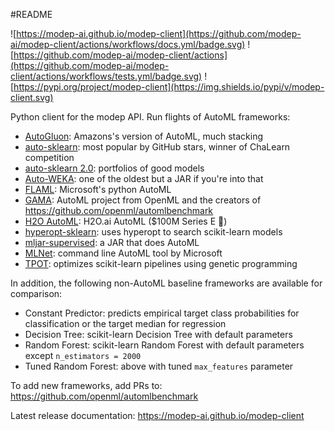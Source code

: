 #README

![https://modep-ai.github.io/modep-client](https://github.com/modep-ai/modep-client/actions/workflows/docs.yml/badge.svg)
![https://github.com/modep-ai/modep-client/actions](https://github.com/modep-ai/modep-client/actions/workflows/tests.yml/badge.svg)
![https://pypi.org/project/modep-client](https://img.shields.io/pypi/v/modep-client.svg)

Python client for the modep API. Run flights of AutoML frameworks:

- [AutoGluon](https://auto.gluon.ai): Amazons's version of AutoML, much stacking
- [auto-sklearn](https://www.automl.org/automl/auto-sklearn/): most popular by GitHub stars, winner of ChaLearn competition
- [auto-sklearn 2.0](https://www.automl.org/auto-sklearn-2-0-the-next-generation/): portfolios of good models
- [Auto-WEKA](https://www.cs.ubc.ca/labs/beta/Projects/autoweka/): one of the oldest but a JAR if you're into that
- [FLAML](https://github.com/microsoft/FLAML): Microsoft's python AutoML
- [GAMA](https://github.com/PGijsbers/gama): AutoML project from OpenML and the creators of https://github.com/openml/automlbenchmark 
- [H2O AutoML](https://docs.h2o.ai/h2o/latest-stable/h2o-docs/automl.html): H2O.ai AutoML ($100M Series E 🚀)
- [hyperopt-sklearn](http://hyperopt.github.io/hyperopt-sklearn/): uses hyperopt to search scikit-learn models
- [mljar-supervised](https://supervised.mljar.com/): a JAR that does AutoML
- [MLNet](https://docs.microsoft.com/en-us/dotnet/machine-learning/reference/ml-net-cli-reference): command line AutoML tool by Microsoft
- [TPOT](https://github.com/EpistasisLab/tpot): optimizes scikit-learn pipelines using genetic programming

In addition, the following non-AutoML baseline frameworks are available for comparison:

- Constant Predictor: predicts empirical target class probabilities for classification or the target median for regression
- Decision Tree: scikit-learn Decision Tree with default parameters
- Random Forest: scikit-learn Random Forest with default parameters except `n_estimators = 2000`
- Tuned Random Forest: above with tuned `max_features` parameter

To add new frameworks, add PRs to: https://github.com/openml/automlbenchmark
  
Latest release documentation: https://modep-ai.github.io/modep-client
